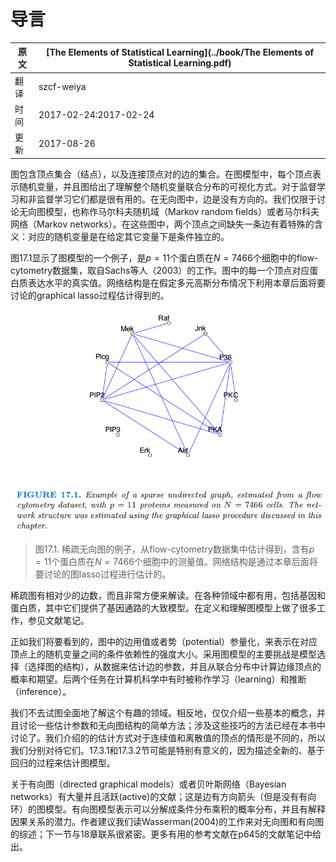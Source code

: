 # 导言

| 原文   | [The Elements of Statistical Learning](../book/The Elements of Statistical Learning.pdf) |
| ---- | ---------------------------------------- |
| 翻译   | szcf-weiya                               |
| 时间   | 2017-02-24:2017-02-24                    |
| 更新   | 2017-08-26                 |


图包含顶点集合（结点），以及连接顶点对的边的集合。在图模型中，每个顶点表示随机变量，并且图给出了理解整个随机变量联合分布的可视化方式。对于监督学习和非监督学习它们都是很有用的。在无向图中，边是没有方向的。我们仅限于讨论无向图模型，也称作马尔科夫随机域（Markov random fields）或者马尔科夫网络（Markov networks）。在这些图中，两个顶点之间缺失一条边有着特殊的含义：对应的随机变量是在给定其它变量下是条件独立的。

图17.1显示了图模型的一个例子，是$p=11$个蛋白质在$N=7466$个细胞中的flow-cytometry数据集，取自Sachs等人（2003）的工作。图中的每一个顶点对应蛋白质表达水平的真实值。网络结构是在假定多元高斯分布情况下利用本章后面将要讨论的graphical lasso过程估计得到的。

![](../img/17/fig17.1.png)

> 图17.1. 稀疏无向图的例子，从flow-cytometry数据集中估计得到，含有$p=11$个蛋白质在$N=7466$个细胞中的测量值。网络结构是通过本章后面将要讨论的图lasso过程进行估计的。

稀疏图有相对少的边数，而且非常方便来解读。在各种领域中都有用，包括基因和蛋白质，其中它们提供了基因通路的大致模型。在定义和理解图模型上做了很多工作，参见文献笔记。

正如我们将要看到的，图中的边用值或者势（potential）参量化，来表示在对应顶点上的随机变量之间的条件依赖性的强度大小。采用图模型的主要挑战是模型选择（选择图的结构），从数据来估计边的参数，并且从联合分布中计算边缘顶点的概率和期望。后两个任务在计算机科学中有时被称作学习（learning）和推断（inference）。

我们不去试图全面地了解这个有趣的领域。相反地，仅仅介绍一些基本的概念，并且讨论一些估计参数和无向图结构的简单方法；涉及这些技巧的方法已经在本书中讨论了。我们介绍的的估计方式对于连续值和离散值的顶点的情形是不同的，所以我们分别对待它们。17.3.1和17.3.2节可能是特别有意义的，因为描述全新的、基于回归的过程来估计图模型。

关于有向图（directed graphical models）或者贝叶斯网络（Bayesian networks）有大量并且活跃(active)的文献；这是边有方向箭头（但是没有有向环）的图模型。有向图模型表示可以分解成条件分布乘积的概率分布，并且有解释因果关系的潜力。作者建议我们读Wasserman(2004)的工作来对无向图和有向图的综述；下一节与18章联系很紧密。更多有用的参考文献在p645的文献笔记中给出。
